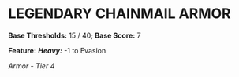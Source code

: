 ﻿---
tags:
  - Item
  - Armor
name: LEGENDARY CHAINMAIL ARMOR
base_thresholds: '15 / 40'
base_score: '7'
feat_name: 'Heavy'
feat_text: '-1 to Evasion'
tier: 4
---

# LEGENDARY CHAINMAIL ARMOR

**Base Thresholds:** 15 / 40; **Base Score:** 7

**Feature:** ***Heavy:*** -1 to Evasion

*Armor - Tier 4*
